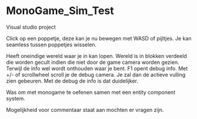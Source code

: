 # MonoGame_Sim_Test
Visual studio project

Click op een poppetje, deze kan je nu bewegen met WASD of pijltjes.
Je kan seamless tussen poppetjes wisselen.

Heeft oneindige wereld waar je in kan lopen. Wereld is in blokken verdeeld die worden gecult indien die niet door de game camera worden gezien. Terwijl de info wel wordt onthouden waar je bent.
F1 opent debug info.
Met +/- of scrollwheel scroll je de debug camera. Je zal dan de actieve vulling zien gebeuren. Met de debug de info is dat duidelijker.

Was om met monogame te oefenen samen met een entity component system.

Mogelijkheid voor commentaar staat aan mochten er vragen zijn.

